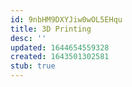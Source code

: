 ```yaml
---
id: 9nbHM9DXYJiw0wOL5EHqu
title: 3D Printing
desc: ''
updated: 1644654559328
created: 1643501302581
stub: true
---
```


